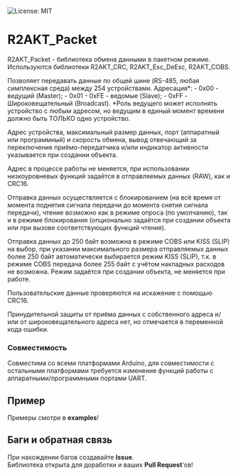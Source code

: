 ![License: MIT](https://img.shields.io/badge/License-MIT-green.svg)
# R2AKT_Packet
R2AKT_Packet - библиотека обмена данными в пакетном режиме.
Используются библиотеки R2AKT_CRC, R2AKT_Esc_DeEsc, R2AKT_COBS.

Позволяет передавать данные по общей шине (RS-485, любая симплексная среда) между 254 устройствами.
Адресация*:
	- 0x00 - ведущий (Master);
	- 0x01 - 0xFE - ведомые (Slave);
	- 0xFF - Широковещательный (Broadcast).
*Роль ведущего может исполнять устройство с любым адресом, но ведущим
в единый момент времени должно быть ТОЛЬКО одно устройство. 

Адрес устройства, максимальный размер данных, порт (аппаратный или программный)
и скорость обмена, вывод отвечающий за переключение приёмо-передатчика и/или
индикатор активности указывается при создании объекта.

Адрес в процессе работы не меняется, при использовании низкоуровневых функций
задаётся в отправляемых данных (RAW), как и CRC16.

Отправка данных осуществляется с блокированием (на всё время от момента поднятия сигнала передачи
до момента снятия сигнала передачи), чтение возможно как в режиме опроса (по умолчанию), так
и в режиме блокирования (опционально задаётся при создании объекта или при вызове соответствующих
функций чтения).

Отправка данных до 250 байт возможна в режиме COBS или KISS (SLIP) на выбор, при
указании максимального размера отправляемых данных более 250 байт автоматически
выбирается режим KISS (SLIP), т.к. в режиме COBS передача более 255 байт с учётом накладных
расходов не возможна. Режим задаётся при создании объекта, не меняется при работе.

Пользовательские данные проверяются на искажение с помощью CRC16.

Принудительной защиты от приёма данных с собственного адреса и/или от широковещательного адреса нет,
но отмечается в переменной кода ошибки.


### Совместимость
Совместима со всеми платформами Arduino, для совместимости с остальными платформами требуется
изменение функций работы с аппаратными/программными портами UART.

<a id="example"></a>
## Пример
Примеры смотри в **examples**!

<a id="feedback"></a>
## Баги и обратная связь
При нахождении багов создавайте **Issue**.  
Библиотека открыта для доработки и ваших **Pull Request**'ов!

